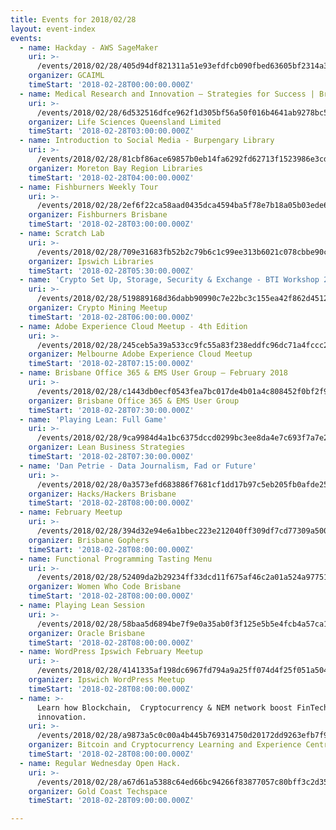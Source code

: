 ```yaml
---
title: Events for 2018/02/28
layout: event-index
events:
  - name: Hackday - AWS SageMaker
    uri: >-
      /events/2018/02/28/405d94df821311a51e93efdfcb090fbed63605bf2314a3cd4dd62c8fe1286ebe
    organizer: GCAIML
    timeStart: '2018-02-28T00:00:00.000Z'
  - name: Medical Research and Innovation – Strategies for Success | Brisbane
    uri: >-
      /events/2018/02/28/6d532516dfce962f1d305bf56a50f016b4641ab9278bc54da04953419a9e3213
    organizer: Life Sciences Queensland Limited
    timeStart: '2018-02-28T03:00:00.000Z'
  - name: Introduction to Social Media - Burpengary Library
    uri: >-
      /events/2018/02/28/81cbf86ace69857b0eb14fa6292fd62713f1523986e3cd1cc31dae40dd092de2
    organizer: Moreton Bay Region Libraries
    timeStart: '2018-02-28T04:00:00.000Z'
  - name: Fishburners Weekly Tour
    uri: >-
      /events/2018/02/28/2ef6f22ca58aad0435dca4594ba5f78e7b18a05b03ede6347f480a37359e8733
    organizer: Fishburners Brisbane
    timeStart: '2018-02-28T03:00:00.000Z'
  - name: Scratch Lab
    uri: >-
      /events/2018/02/28/709e31683fb52b2c79b6c1c99ee313b6021c078cbbe90cc245d8b1feb7d716d2
    organizer: Ipswich Libraries
    timeStart: '2018-02-28T05:30:00.000Z'
  - name: 'Crypto Set Up, Storage, Security & Exchange - BTI Workshop 2'
    uri: >-
      /events/2018/02/28/519889168d36dabb90990c7e22bc3c155ea42f862d45120737a09ebeb2fdc887
    organizer: Crypto Mining Meetup
    timeStart: '2018-02-28T06:00:00.000Z'
  - name: Adobe Experience Cloud Meetup - 4th Edition
    uri: >-
      /events/2018/02/28/245ceb5a39a533cc9fc55a83f238eddfc96dc71a4fccc229fed70ce1d69402ba
    organizer: Melbourne Adobe Experience Cloud Meetup
    timeStart: '2018-02-28T07:15:00.000Z'
  - name: Brisbane Office 365 & EMS User Group – February 2018
    uri: >-
      /events/2018/02/28/c1443db0ecf0543fea7bc017de4b01a4c808452f0bf2f9f53ca84af143efe63a
    organizer: Brisbane Office 365 & EMS User Group
    timeStart: '2018-02-28T07:30:00.000Z'
  - name: 'Playing Lean: Full Game'
    uri: >-
      /events/2018/02/28/9ca9984d4a1bc6375dccd0299bc3ee8da4e7c693f7a7e25131036ebd69ef7edc
    organizer: Lean Business Strategies
    timeStart: '2018-02-28T07:30:00.000Z'
  - name: 'Dan Petrie - Data Journalism, Fad or Future'
    uri: >-
      /events/2018/02/28/0a3573efd683886f7681cf1dd17b97c5eb205fb0afde2575ae1dde5e568d8339
    organizer: Hacks/Hackers Brisbane
    timeStart: '2018-02-28T08:00:00.000Z'
  - name: February Meetup
    uri: >-
      /events/2018/02/28/394d32e94e6a1bbec223e212040ff309df7cd77309a500115d5e0660419e57b6
    organizer: Brisbane Gophers
    timeStart: '2018-02-28T08:00:00.000Z'
  - name: Functional Programming Tasting Menu
    uri: >-
      /events/2018/02/28/52409da2b29234ff33dcd11f675af46c2a01a524a97751198115538a25a2243d
    organizer: Women Who Code Brisbane
    timeStart: '2018-02-28T08:00:00.000Z'
  - name: Playing Lean Session
    uri: >-
      /events/2018/02/28/58baa5d6894be7f9e0a35ab0f3f125e5b5e4fcb4a57ca111e1f01a1c1eeedf2e
    organizer: Oracle Brisbane
    timeStart: '2018-02-28T08:00:00.000Z'
  - name: WordPress Ipswich February Meetup
    uri: >-
      /events/2018/02/28/4141335af198dc6967fd794a9a25ff074d4f25f051a504ec1dcac7ee74103e05
    organizer: Ipswich WordPress Meetup
    timeStart: '2018-02-28T08:00:00.000Z'
  - name: >-
      Learn how Blockchain,  Cryptocurrency & NEM network boost FinTech
      innovation.
    uri: >-
      /events/2018/02/28/a9873a5c0c00a4b445b769314750d20172dd9263efb7f9e0316857ed3991c0e8
    organizer: Bitcoin and Cryptocurrency Learning and Experience Centre
    timeStart: '2018-02-28T08:00:00.000Z'
  - name: Regular Wednesday Open Hack.
    uri: >-
      /events/2018/02/28/a67d61a5388c64ed66bc94266f83877057c80bff3c2d35fad84e90404c0ddc20
    organizer: Gold Coast Techspace
    timeStart: '2018-02-28T09:00:00.000Z'

---
```

